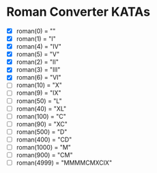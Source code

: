# Roman Converter KATAs

- [x] roman(0) = ""
- [x] roman(1) = "I"
- [x] roman(4) = "IV"
- [x] roman(5) = "V"
- [x] roman(2) = "II"
- [x] roman(3) = "III"
- [x] roman(6) = "VI"
- [ ] roman(10) = "X"
- [ ] roman(9) = "IX"
- [ ] roman(50) = "L"
- [ ] roman(40) = "XL"
- [ ] roman(100) = "C"
- [ ] roman(90) = "XC"
- [ ] roman(500) = "D"
- [ ] roman(400) = "CD"
- [ ] roman(1000) = "M"
- [ ] roman(900) = "CM"
- [ ] roman(4999) = "MMMMCMXCIX"